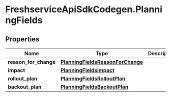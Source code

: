 # FreshserviceApiSdkCodegen.PlanningFields

## Properties

| Name                  | Type                                                                  | Description | Notes      |
| --------------------- | --------------------------------------------------------------------- | ----------- | ---------- |
| **reason_for_change** | [**PlanningFieldsReasonForChange**](PlanningFieldsReasonForChange.md) |             | [optional] |
| **impact**            | [**PlanningFieldsImpact**](PlanningFieldsImpact.md)                   |             | [optional] |
| **rollout_plan**      | [**PlanningFieldsRolloutPlan**](PlanningFieldsRolloutPlan.md)         |             | [optional] |
| **backout_plan**      | [**PlanningFieldsBackoutPlan**](PlanningFieldsBackoutPlan.md)         |             | [optional] |
